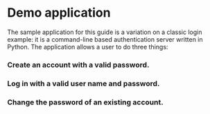 # Demo application

The sample application for this guide is a variation on a classic login example: it is a command-line based authentication server written in Python. The application allows a user to do three things:

### Create an account with a valid password.
### Log in with a valid user name and password.
### Change the password of an existing account.
